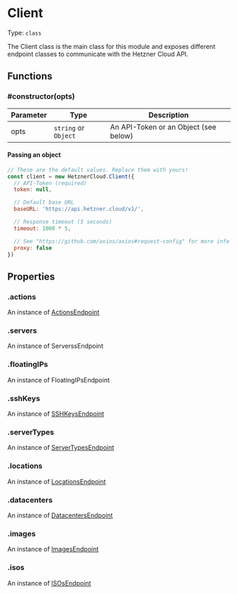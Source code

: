 # Client

Type: `class`

The Client class is the main class for this module and exposes different
endpoint classes to communicate with the Hetzner Cloud API.

## Functions

### \#constructor(opts)

| Parameter | Type                 | Description                                |
| --------- | -------------------- | ------------------------------------------ |
| opts      | `string` or `Object` | An API-Token or an Object (see below)      |

#### Passing an object

```javascript
// These are the default values. Replace them with yours!
const client = new HetznerCloud.Client({
  // API-Token (required)
  token: null,

  // Default base URL
  baseURL: 'https://api.hetzner.cloud/v1/',

  // Response timeout (5 seconds)
  timeout: 1000 * 5,

  // See "https://github.com/axios/axios#request-config" for more info
  proxy: false
})
```

## Properties

### .actions

An instance of [ActionsEndpoint](../endpoints/actions-endpoint.md)

### .servers

An instance of ServerssEndpoint

### .floatingIPs

An instance of FloatingIPsEndpoint

### .sshKeys

An instance of [SSHKeysEndpoint](../endpoints/sshkeys-endpoint.md)

### .serverTypes

An instance of [ServerTypesEndpoint](../endpoints/servertypes-endpoint.md)

### .locations

An instance of [LocationsEndpoint](../endpoints/locations-endpoint.md)

### .datacenters

An instance of [DatacentersEndpoint](../endpoints/datacenters-endpoint.md)

### .images

An instance of [ImagesEndpoint](../endpoint/images-endpoint.md)

### .isos

An instance of [ISOsEndpoint](../endpoints/isos-endpoint.md)
